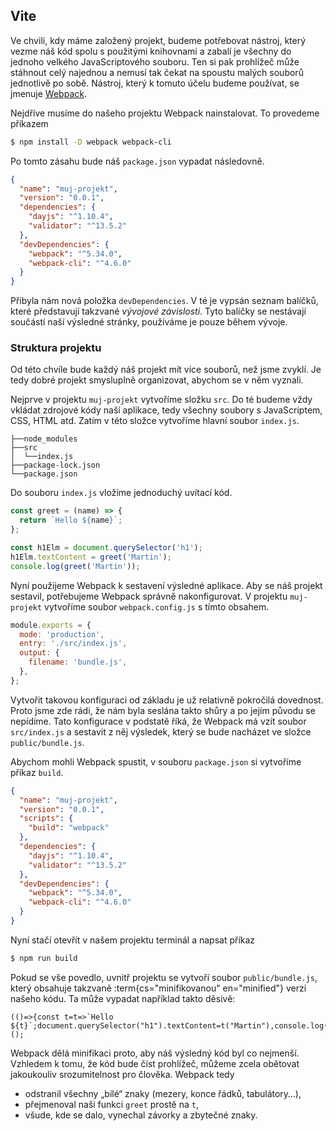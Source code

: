 ## Vite

Ve chvili, kdy máme založený projekt, budeme potřebovat nástroj, který vezme náš kód spolu s použitými knihovnami a zabalí je všechny do jednoho velkého JavaScriptového souboru. Ten si pak prohlížeč může stáhnout celý najednou a nemusí tak čekat na spoustu malých souborů jednotlivě po sobě. Nástroj, který k tomuto účelu budeme používat, se jmenuje [Webpack](https://webpack.js.org).

Nejdříve musíme do našeho projektu Webpack nainstalovat. To provedeme příkazem

```sh
$ npm install -D webpack webpack-cli
```

Po tomto zásahu bude náš `package.json` vypadat následovně.

```json
{
  "name": "muj-projekt",
  "version": "0.0.1",
  "dependencies": {
    "dayjs": "^1.10.4",
    "validator": "^13.5.2"
  },
  "devDependencies": {
    "webpack": "^5.34.0",
    "webpack-cli": "^4.6.0"
  }
}
```

Přibyla nám nová položka `devDependencies`. V té je vypsán seznam balíčků, které představují takzvané _vývojové závislosti_. Tyto balíčky se nestávají součástí naší výsledné stránky, používáme je pouze během vývoje.

### Struktura projektu

Od této chvíle bude každý náš projekt mít více souborů, než jsme zvyklí. Je tedy dobré projekt smysluplně organizovat, abychom se v něm vyznali.

Nejprve v projektu `muj-projekt` vytvoříme složku `src`. Do té budeme vždy vkládat zdrojové kódy naší aplikace, tedy všechny soubory s JavaScriptem, CSS, HTML atd. Zatím v této složce vytvoříme hlavní soubor `index.js`.

```
├──node_modules
├──src
│  └──index.js
├──package-lock.json
└──package.json
```

Do souboru `index.js` vložíme jednoduchý uvítací kód.

```js
const greet = (name) => {
  return `Hello ${name}`;
};

const h1Elm = document.querySelector('h1');
h1Elm.textContent = greet('Martin');
console.log(greet('Martin'));
```

Nyní použijeme Webpack k sestavení výsledné aplikace. Aby se náš projekt sestavil, potřebujeme Webpack správně nakonfigurovat. V projektu `muj-projekt` vytvoříme soubor `webpack.config.js` s tímto obsahem.

```js
module.exports = {
  mode: 'production',
  entry: './src/index.js',
  output: {
    filename: 'bundle.js',
  },
};
```

Vytvořit takovou konfiguraci od základu je už relativně pokročilá dovednost. Proto jsme zde rádi, že nám byla seslána takto shůry a po jejím původu se nepídíme. Tato konfigurace v podstatě říká, že Webpack má vzít soubor `src/index.js` a sestavit z něj výsledek, který se bude nacházet ve složce `public/bundle.js`.

Abychom mohli Webpack spustit, v souboru `package.json` si vytvoříme příkaz `build`.

```json
{
  "name": "muj-projekt",
  "version": "0.0.1",
  "scripts": {
    "build": "webpack"
  },
  "dependencies": {
    "dayjs": "^1.10.4",
    "validator": "^13.5.2"
  },
  "devDependencies": {
    "webpack": "^5.34.0",
    "webpack-cli": "^4.6.0"
  }
}
```

Nyní stačí otevřít v našem projektu terminál a napsat příkaz

```sh
$ npm run build
```

Pokud se vše povedlo, uvnitř projektu se vytvoří soubor `public/bundle.js`, který obsahuje takzvaně :term{cs="minifikovanou" en="minified"} verzi našeho kódu. Ta může vypadat například takto děsivě:

```
(()=>{const t=t=>`Hello ${t}`;document.querySelector("h1").textContent=t("Martin"),console.log(t("Martin"))})();
```

Webpack dělá minifikaci proto, aby náš výsledný kód byl co nejmenší. Vzhledem k tomu, že kód bude číst prohlížeč, můžeme zcela obětovat jakoukouliv srozumitelnost pro člověka. Webpack tedy

- odstranil všechny „bílé“ znaky (mezery, konce řádků, tabulátory…),
- přejmenoval naši funkci `greet` prostě na `t`,
- všude, kde se dalo, vynechal závorky a zbytečné znaky.
